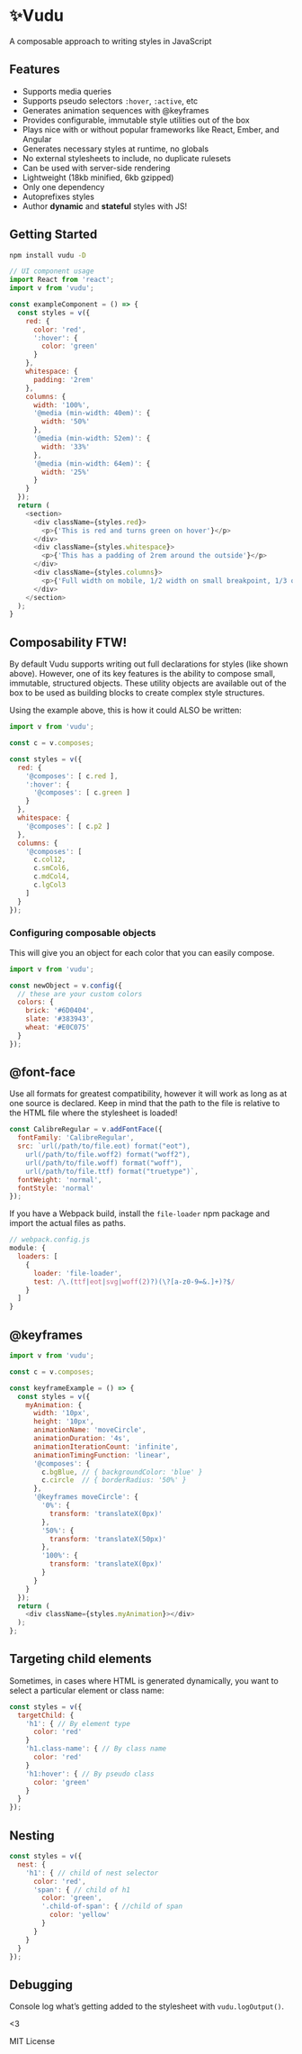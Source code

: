 # ✨Vudu
A composable approach to writing styles in JavaScript

## Features
* Supports media queries
* Supports pseudo selectors `:hover`, `:active`, etc
* Generates animation sequences with @keyframes
* Provides configurable, immutable style utilities out of the box
* Plays nice with or without popular frameworks like React, Ember, and Angular
* Generates necessary styles at runtime, no globals
* No external stylesheets to include, no duplicate rulesets
* Can be used with server-side rendering
* Lightweight (18kb minified, 6kb gzipped)
* Only one dependency
* Autoprefixes styles
* Author **dynamic** and **stateful** styles with JS!

## Getting Started
```bash
npm install vudu -D
```
```javascript
// UI component usage
import React from 'react';
import v from 'vudu';

const exampleComponent = () => {
  const styles = v({
    red: {
      color: 'red',
      ':hover': {
        color: 'green'
      }
    },
    whitespace: {
      padding: '2rem'
    },
    columns: {
      width: '100%',
      '@media (min-width: 40em)': {
        width: '50%'
      },
      '@media (min-width: 52em)': {
        width: '33%'
      },
      '@media (min-width: 64em)': {
        width: '25%'
      }
    }
  });
  return (
    <section>
      <div className={styles.red}>
        <p>{'This is red and turns green on hover'}</p>
      </div>
      <div className={styles.whitespace}>
        <p>{'This has a padding of 2rem around the outside'}</p>
      </div>
      <div className={styles.columns}>
        <p>{'Full width on mobile, 1/2 width on small breakpoint, 1/3 on medium, 1/4 on large'}</p>
      </div>
    </section>
  );
}
```

## Composability FTW!
By default Vudu supports writing out full declarations for styles (like shown above). However, one of its key features is the ability to compose small, immutable, structured objects. These utility objects are available out of the box to be used as building blocks to create complex style structures.

Using the example above, this is how it could ALSO be written:

```javascript
import v from 'vudu';

const c = v.composes;

const styles = v({
  red: {
    '@composes': [ c.red ],
    ':hover': {
      '@composes': [ c.green ]
    }
  },
  whitespace: {
    '@composes': [ c.p2 ]
  },
  columns: {
    '@composes': [ 
      c.col12,
      c.smCol6,
      c.mdCol4,
      c.lgCol3 
    ]
  }
});
```

### Configuring composable objects
This will give you an object for each color that you can easily compose.
```javascript
import v from 'vudu';

const newObject = v.config({
  // these are your custom colors
  colors: {
    brick: '#6D0404',
    slate: '#383943',
    wheat: '#E0C075'
  }
});
```

## @font-face
Use all formats for greatest compatibility, however it will work as long as at one source is declared. Keep in mind that the path to the file is relative to the HTML file where the stylesheet is loaded! 

```javascript
const CalibreRegular = v.addFontFace({  
  fontFamily: 'CalibreRegular',
  src: `url(/path/to/file.eot) format("eot"),
    url(/path/to/file.woff2) format("woff2"),
    url(/path/to/file.woff) format("woff"),
    url(/path/to/file.ttf) format("truetype")`,
  fontWeight: 'normal',
  fontStyle: 'normal'
});
```

If you have a Webpack build, install the `file-loader` npm package and import the actual files as paths.
```javascript
// webpack.config.js
module: {
  loaders: [
    {
      loader: 'file-loader',
      test: /\.(ttf|eot|svg|woff(2)?)(\?[a-z0-9=&.]+)?$/
    }
  ]
}
```


## @keyframes
```javascript
import v from 'vudu';

const c = v.composes;

const keyframeExample = () => {
  const styles = v({
    myAnimation: {
      width: '10px',
      height: '10px', 
      animationName: 'moveCircle',
      animationDuration: '4s',
      animationIterationCount: 'infinite',
      animationTimingFunction: 'linear',
      '@composes': {
        c.bgBlue, // { backgroundColor: 'blue' }
        c.circle  // { borderRadius: '50%' }
      },
      '@keyframes moveCircle': {
        '0%': {
          transform: 'translateX(0px)'
        },
        '50%': {
          transform: 'translateX(50px)'
        },
        '100%': {
          transform: 'translateX(0px)'
        }
      }
    }  
  });
  return (
    <div className={styles.myAnimation}></div>
  );
};
```

## Targeting child elements
Sometimes, in cases where HTML is generated dynamically, you want to select a particular element or class name:
```javascript
const styles = v({
  targetChild: {
    'h1': { // By element type
      color: 'red'
    }
    'h1.class-name': { // By class name
      color: 'red'
    }
    'h1:hover': { // By pseudo class
      color: 'green'
    }
  }
});
```

## Nesting
```javascript
const styles = v({
  nest: {
    'h1': { // child of nest selector
      color: 'red',
      'span': { // child of h1
        color: 'green',
        '.child-of-span': { //child of span
          color: 'yellow'
        }
      }
    }
  }
});
```

## Debugging
Console log what’s getting added to the stylesheet with `vudu.logOutput()`. 

<3

MIT License